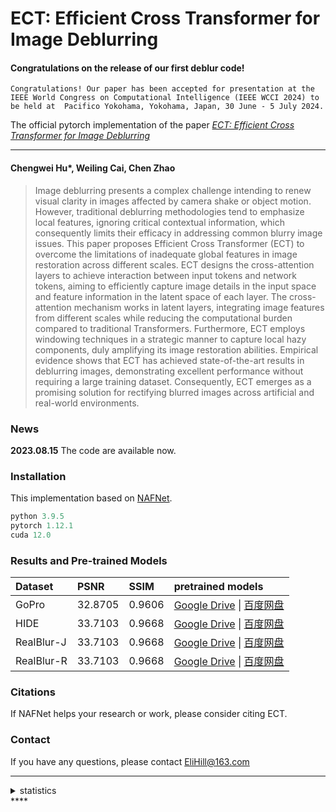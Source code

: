 # ECT: Efficient Cross Transformer for Image Deblurring

#### Congratulations on the release of our first deblur code!

    Congratulations! Our paper has been accepted for presentation at the IEEE World Congress on Computational Intelligence (IEEE WCCI 2024) to be held at  Pacifico Yokohama, Yokohama, Japan, 30 June - 5 July 2024.

The official pytorch implementation of the paper *[ECT: Efficient Cross Transformer for Image Deblurring](https://edas.info/showPaper.php?m=1570991621 "Show paper")*

***

#### Chengwei Hu\*, Weiling Cai, Chen Zhao

> Image deblurring presents a complex challenge intending to renew visual clarity in images affected by camera shake or object motion. However, traditional deblurring methodologies tend to emphasize local features, ignoring critical contextual information, which consequently limits their efficacy in addressing common blurry image issues. This paper proposes Efficient Cross Transformer (ECT) to overcome the limitations of inadequate global features in image restoration across different scales. ECT designs the cross-attention layers to achieve interaction between input tokens and network tokens, aiming to efficiently capture image details in the input space and feature information in the latent space of each layer. The cross-attention mechanism works in latent layers, integrating image features from different scales while reducing the computational burden compared to traditional Transformers. Furthermore, ECT employs windowing techniques in a strategic manner to capture local hazy components, duly amplifying its image restoration abilities. Empirical evidence shows that ECT has achieved state-of-the-art results in deblurring images, demonstrating excellent performance without requiring a large training dataset. Consequently, ECT emerges as a promising solution for rectifying blurred images across artificial and real-world environments.







### News

**2023.08.15** The code are available now.

### Installation

This implementation based on [NAFNet](https://github.com/megvii-research/NAFNet/).

```python
python 3.9.5
pytorch 1.12.1
cuda 12.0
```































































### Results and Pre-trained Models

| Dataset    | PSNR    | SSIM   | pretrained models                                                                      |
| :--------- | :------ | :----- | :------------------------------------------------------------------------------------- |
| GoPro      | 32.8705 | 0.9606 | [Google Drive]()  \|  [百度网盘](https://pan.baidu.com/s/1bCl7W0ccpjvYSqd54Pv4Uw?pwd=ebqj) |
| HIDE       | 33.7103 | 0.9668 | [Google Drive]()  \|  [百度网盘](https://pan.baidu.com/s/1Y7uQQoJ2BJaZywkrXwjP3Q?pwd=v5qy) |
| RealBlur-J | 33.7103 | 0.9668 | [Google Drive]()  \|  [百度网盘](https://pan.baidu.com/s/1vXgqFCdmIWNcI73aEeFL1Q?pwd=psf9) |
| RealBlur-R | 33.7103 | 0.9668 | [Google Drive]()  \|  [百度网盘](https://pan.baidu.com/s/1BLy2PBb_4jFFmcA7YAW_2A?pwd=jtpm) |

### Citations

If NAFNet helps your research or work, please consider citing ECT.

















### Contact

If you have any questions, please contact <EliHill@163.com>

***

<details>
<summary>statistics</summary>

![visitors](https://visitor-badge.glitch.me/badge?page_id=hu245334/ECT)

</details>****

